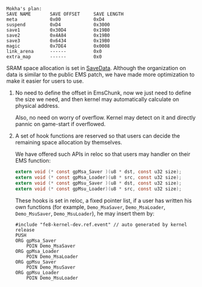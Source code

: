 ```
Mokha's plan:
SAVE NAME       SAVE OFFSET     SAVE LENGTH
meta            0x00            0xD4
suspend         0xD4            0x3000
save1           0x30D4          0x19B0
save2           0x4A84          0x19B0
save3           0x6434          0x19B0
magic           0x7DE4          0x0008
link_arena      ------          0x0
extra_map       ------          0x0
```

SRAM space allocation is set in [SaveData](../Wizardry/Common/SaveData/data.event). Although the organization on data is similar to the public EMS patch, we have made more optimization to make it easier for users to use.

1. No need to define the offset in EmsChunk, now we just need to define the size we need, and then kernel may automatically calculate on physical address.

    Also, no need on worry of overflow. Kernel may detect on it and directly pannic on game-start if overflowed.

2. A set of hook functions are reserved so that users can decide the remaining space allocation by themselves.

    We have offered such APIs in reloc so that users may handler on their EMS function:

    ```c
    extern void (* const gpMsa_Saver )(u8 * dst, const u32 size);
    extern void (* const gpMsa_Loader)(u8 * src, const u32 size);
    extern void (* const gpMsu_Saver )(u8 * dst, const u32 size);
    extern void (* const gpMsu_Loader)(u8 * src, const u32 size);
    ```

    These hooks is set in reloc, a fixed pointer list, if a user has written his own functions (for example, `Demo_MsaSaver`, `Demo_MsaLoader`, `Demo_MsuSaver`, `Demo_MsuLoader`), he may insert them by:

    ```
    #include "fe8-kernel-dev.ref.event" // auto generated by kernel release
    PUSH
    ORG gpMsa_Saver
        POIN Demo_MsaSaver
    ORG gpMsa_Loader
        POIN Demo_MsaLoader
    ORG gpMsu_Saver
        POIN Demo_MsuSaver
    ORG gpMsu_Loader
        POIN Demo_MsuLoader
    ```
